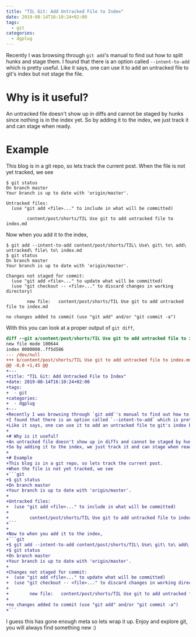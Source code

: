 ```yaml
---
title: "TIL Git: Add Untracked File to Index"
date: 2019-08-14T16:10:24+02:00
tags:
  - git
categories:
  - dgplug
---
```

Recently I was browsing through `git add`'s manual to find out how to split hunks and stage them.
I found that there is an option called `--intent-to-add` which is pretty useful.
Like it says, one can use it to add an untracked file to git's index but not stage the file.

# Why is it useful?
An untracked file doesn't show up in diffs and cannot be staged by hunks since nothing is in the index yet.
So by adding it to the index, we just track it and can stage when ready.

# Example
This blog is in a git repo, so lets track the current post.
When the file is not yet tracked, we see
```git
$ git status
On branch master
Your branch is up to date with 'origin/master'.

Untracked files:
  (use "git add <file>..." to include in what will be committed)

        content/post/shorts/TIL Use git to add untracked file to index.md
```

Now when you add it to the index,
```git
$ git add --intent-to-add content/post/shorts/TIL\ Use\ git\ to\ add\ untracked\ file\ to\ index.md
$ git status
On branch master
Your branch is up to date with 'origin/master'.

Changes not staged for commit:
  (use "git add <file>..." to update what will be committed)
  (use "git checkout -- <file>..." to discard changes in working directory)

        new file:   content/post/shorts/TIL Use git to add untracked file to index.md

no changes added to commit (use "git add" and/or "git commit -a")
```
With this you can look at a proper output of `git diff`,
```diff
diff --git a/content/post/shorts/TIL Use git to add untracked file to index.md b/content/post/shorts/TIL Use git to add untracked file to index.md
new file mode 100644
index 0000000..ff5d586
--- /dev/null
+++ b/content/post/shorts/TIL Use git to add untracked file to index.md 
@@ -0,0 +1,45 @@
+---
+title: "TIL Git: Add Untracked File to Index"
+date: 2019-08-14T16:10:24+02:00
+tags:
+  - git
+categories:
+  - dgplug
+---
+Recently I was browsing through `git add`'s manual to find out how to split hunks and stage them.
+I found that there is an option called `--intent-to-add` which is pretty useful.
+Like it says, one can use it to add an untracked file to git's index but not stage the file.
+
+# Why is it useful?
+An untracked file doesn't show up in diffs and cannot be staged by hunks since nothing is in the index yet.
+So by adding it to the index, we just track it and can stage when ready.
+
+# Example
+This blog is in a git repo, so lets track the current post.
+When the file is not yet tracked, we see
+```git
+$ git status
+On branch master
+Your branch is up to date with 'origin/master'.
+
+Untracked files:
+  (use "git add <file>..." to include in what will be committed)
+
+        content/post/shorts/TIL Use git to add untracked file to index.md
+```
+
+Now to when you add it to the index,
+```git
+$ git add --intent-to-add content/post/shorts/TIL\ Use\ git\ to\ add\ untracked\ file\ to\ index.md
+$ git status
+On branch master
+Your branch is up to date with 'origin/master'.
+
+Changes not staged for commit:
+  (use "git add <file>..." to update what will be committed)
+  (use "git checkout -- <file>..." to discard changes in working directory)
+
+        new file:   content/post/shorts/TIL Use git to add untracked file to index.md
+
+no changes added to commit (use "git add" and/or "git commit -a")
+```
```
I guess this has gone enough meta so lets wrap it up.
Enjoy and explore git, you will always find something new :)
